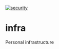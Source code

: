 [![security](https://github.com/JFBarryLi/infra/actions/workflows/security.yml/badge.svg)](https://github.com/JFBarryLi/infra/actions?query=event%3Apush+branch%3Amain+workflow%3Asecurity)

# infra
Personal infrastructure
